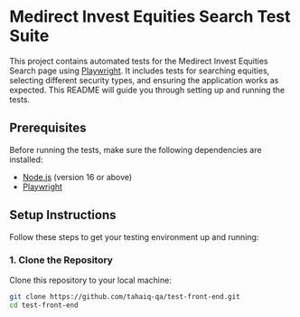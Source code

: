 # Medirect Invest Equities Search Test Suite

This project contains automated tests for the Medirect Invest Equities Search page using [Playwright](https://playwright.dev). It includes tests for searching equities, selecting different security types, and ensuring the application works as expected. This README will guide you through setting up and running the tests.

## Prerequisites

Before running the tests, make sure the following dependencies are installed:

- [Node.js](https://nodejs.org) (version 16 or above)
- [Playwright](https://playwright.dev/docs/intro)

## Setup Instructions

Follow these steps to get your testing environment up and running:

### 1. Clone the Repository

Clone this repository to your local machine:

```bash
git clone https://github.com/tahaiq-qa/test-front-end.git
cd test-front-end
